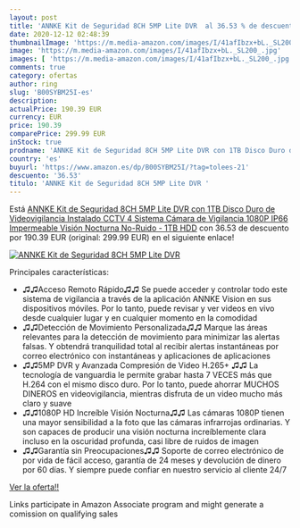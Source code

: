 ```yaml
---
layout: post
title: 'ANNKE Kit de Seguridad 8CH 5MP Lite DVR  al 36.53 % de descuento'
date: 2020-12-12 02:48:39
thumbnailImage: 'https://m.media-amazon.com/images/I/41afIbzx+bL._SL200_.jpg'
image: 'https://m.media-amazon.com/images/I/41afIbzx+bL._SL200_.jpg'
images: [ 'https://m.media-amazon.com/images/I/41afIbzx+bL._SL200_.jpg' ]
comments: true
category: ofertas
author: ring
slug: 'B00SYBM25I-es'
description:
actualPrice: 190.39 EUR
currency: EUR
price: 190.39
comparePrice: 299.99 EUR
inStock: true
prodname: 'ANNKE Kit de Seguridad 8CH 5MP Lite DVR con 1TB Disco Duro de Videovigilancia Instalado  CCTV 4 Sistema Cámara de Vigilancia 1080P IP66 Impermeable Visión Nocturna No-Ruido - 1TB HDD'
country: 'es'
buyurl: 'https://www.amazon.es/dp/B00SYBM25I/?tag=tolees-21'
descuento: '36.53'
titulo: 'ANNKE Kit de Seguridad 8CH 5MP Lite DVR '
---
```


Está [ANNKE Kit de Seguridad 8CH 5MP Lite DVR con 1TB Disco Duro de Videovigilancia Instalado  CCTV 4 Sistema Cámara de Vigilancia 1080P IP66 Impermeable Visión Nocturna No-Ruido - 1TB HDD](https://www.amazon.es/dp/B00SYBM25I/?tag=tolees-21) con 36.53 de descuento por 190.39 EUR (original: 299.99 EUR) en el siguiente enlace!

[![ANNKE Kit de Seguridad 8CH 5MP Lite DVR ](https://m.media-amazon.com/images/I/41afIbzx+bL._SL200_.jpg)](https://www.amazon.es/dp/B00SYBM25I/?tag=tolees-21)

Principales características:

- ♫♫Acceso Remoto Rápido♫♫ Se puede acceder y controlar todo este sistema de vigilancia a través de la aplicación ANNKE Vision en sus dispositivos móviles. Por lo tanto, puede revisar y ver videos en vivo desde cualquier lugar y en cualquier momento en la comodidad
- ♫♫Detección de Movimiento Personalizada♫♫ Marque las áreas relevantes para la detección de movimiento para minimizar las alertas falsas. Y obtendrá tranquilidad total al recibir alertas instantáneas por correo electrónico con instantáneas y aplicaciones de aplicaciones
- ♫♫5MP DVR y Avanzada Compresión de Video H.265+ ♫♫ La tecnología de vanguardia le permite grabar hasta 7 VECES más que H.264 con el mismo disco duro. Por lo tanto, puede ahorrar MUCHOS DINEROS en videovigilancia, mientras disfruta de un video mucho más claro y suave
- ♫♫1080P HD Increíble Visión Nocturna♫♫ Las cámaras 1080P tienen una mayor sensibilidad a la foto que las cámaras infrarrojas ordinarias. Y son capaces de producir una visión nocturna increíblemente clara incluso en la oscuridad profunda, casi libre de ruidos de imagen
- ♫♫Garantía sin Preocupaciones♫♫ Soporte de correo electrónico de por vida de fácil acceso, garantía de 24 meses y devolución de dinero por 60 días. Y siempre puede confiar en nuestro servicio al cliente 24/7

[Ver la oferta!!](https://www.amazon.es/dp/B00SYBM25I/?tag=tolees-21)

Links participate in Amazon Associate program and might generate a comission on qualifying sales


